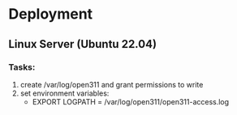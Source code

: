 # Deployment

## Linux Server (Ubuntu 22.04)

### Tasks:

1. create /var/log/open311 and grant permissions to write
2. set environment variables:
    * EXPORT LOGPATH = /var/log/open311/open311-access.log
